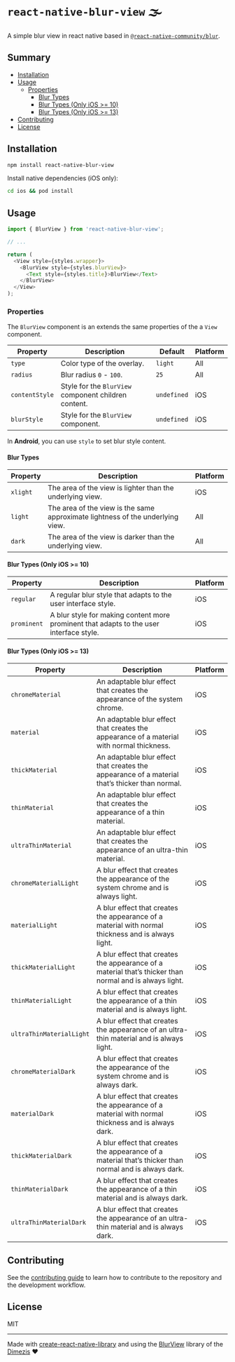 # `react-native-blur-view` 🌫️

A simple blur view in react native based in [`@react-native-community/blur`](https://github.com/Kureev/react-native-blur).

## Summary

- [Installation](#installation)
- [Usage](#usage)
  - [Properties](#properties)
    - [Blur Types](#blur-types)
    - [Blur Types (Only iOS >= 10)](#blur-types-only-ios--10)
    - [Blur Types (Only iOS >= 13)](#blur-types-only-ios--13)
- [Contributing](#contributing)
- [License](#license)

## Installation

```sh
npm install react-native-blur-view
```

Install native dependencies (iOS only):

```sh
cd ios && pod install
```

## Usage

```js
import { BlurView } from 'react-native-blur-view';

// ...

return (
  <View style={styles.wrapper}>
    <BlurView style={styles.blurView}>
      <Text style={styles.title}>BlurView</Text>
    </BlurView>
  </View>
);
```

### Properties

The `BlurView` component is an extends the same properties of the a `View` component.

| Property       | Description                                          | Default     | Platform |
| -------------- | ---------------------------------------------------- | ----------- | -------- |
| `type`         | Color type of the overlay.                           | `light`     | All      |
| `radius`       | Blur radius `0` - `100`.                             | `25`        | All      |
| `contentStyle` | Style for the `BlurView` component children content. | `undefined` | iOS      |
| `blurStyle`    | Style for the `BlurView` component.                  | `undefined` | iOS      |

In **Android**, you can use `style` to set blur style content.

#### Blur Types

| Property | Description                                                                    | Platform |
| -------- | ------------------------------------------------------------------------------ | -------- |
| `xlight` | The area of the view is lighter than the underlying view.                      | iOS      |
| `light`  | The area of the view is the same approximate lightness of the underlying view. | All      |
| `dark`   | The area of the view is darker than the underlying view.                       | All      |

#### Blur Types (Only iOS >= 10)

| Property    | Description                                                                             | Platform |
| ----------- | --------------------------------------------------------------------------------------- | -------- |
| `regular`   | A regular blur style that adapts to the user interface style.                           | iOS      |
| `prominent` | A blur style for making content more prominent that adapts to the user interface style. | iOS      |

#### Blur Types (Only iOS >= 13)

| Property                 | Description                                                                                             | Platform |
| ------------------------ | ------------------------------------------------------------------------------------------------------- | -------- |
| `chromeMaterial`         | An adaptable blur effect that creates the appearance of the system chrome.                              | iOS      |
| `material`               | An adaptable blur effect that creates the appearance of a material with normal thickness.               | iOS      |
| `thickMaterial`          | An adaptable blur effect that creates the appearance of a material that’s thicker than normal.          | iOS      |
| `thinMaterial`           | An adaptable blur effect that creates the appearance of a thin material.                                | iOS      |
| `ultraThinMaterial`      | An adaptable blur effect that creates the appearance of an ultra-thin material.                         | iOS      |
| `chromeMaterialLight`    | A blur effect that creates the appearance of the system chrome and is always light.                     | iOS      |
| `materialLight`          | A blur effect that creates the appearance of a material with normal thickness and is always light.      | iOS      |
| `thickMaterialLight`     | A blur effect that creates the appearance of a material that’s thicker than normal and is always light. | iOS      |
| `thinMaterialLight`      | A blur effect that creates the appearance of a thin material and is always light.                       | iOS      |
| `ultraThinMaterialLight` | A blur effect that creates the appearance of an ultra-thin material and is always light.                | iOS      |
| `chromeMaterialDark`     | A blur effect that creates the appearance of the system chrome and is always dark.                      | iOS      |
| `materialDark`           | A blur effect that creates the appearance of a material with normal thickness and is always dark.       | iOS      |
| `thickMaterialDark`      | A blur effect that creates the appearance of a material that’s thicker than normal and is always dark.  | iOS      |
| `thinMaterialDark`       | A blur effect that creates the appearance of a thin material and is always dark.                        | iOS      |
| `ultraThinMaterialDark`  | A blur effect that creates the appearance of an ultra-thin material and is always dark.                 | iOS      |

## Contributing

See the [contributing guide](CONTRIBUTING.md) to learn how to contribute to the repository and the development workflow.

## License

MIT

---

Made with [create-react-native-library](https://github.com/callstack/react-native-builder-bob) and using the [BlurView](https://github.com/Dimezis/BlurView) library of the [Dimezis](https://github.com/Dimezis) ❤️

